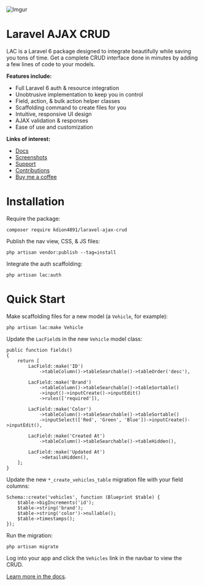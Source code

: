 ![Imgur](https://i.imgur.com/Tj313Vo.jpg)

# Laravel AJAX CRUD

LAC is a Laravel 6 package designed to integrate beautifully while saving you tons of time. Get a complete CRUD interface done in minutes by adding a few lines of code to your models.

**Features include:**

- Full Laravel 6 auth & resource integration
- Unobtrusive implementation to keep you in control
- Field, action, & bulk action helper classes
- Scaffolding command to create files for you
- Intuitive, responsive UI design
- AJAX validation & responses
- Ease of use and customization

**Links of interest:**

- [Docs](https://github.com/kdion4891/laravel-ajax-crud/tree/master/docs/readme.md)
- [Screenshots](https://imgur.com/a/uo1ZST5)
- [Support](https://github.com/kdion4891/laravel-ajax-crud/issues)
- [Contributions](https://github.com/kdion4891/laravel-ajax-crud/pulls)
- [Buy me a coffee](https://ko-fi.com/kdion4891)

# Installation

Require the package:

    composer require kdion4891/laravel-ajax-crud
    
Publish the nav view, CSS, & JS files:

    php artisan vendor:publish --tag=install
   
Integrate the auth scaffolding:

    php artisan lac:auth
    
# Quick Start

Make scaffolding files for a new model (a `Vehicle`, for example):

    php artisan lac:make Vehicle
    
Update the `LacField`s in the new `Vehicle` model class:

    public function fields()
    {
        return [
            LacField::make('ID')
                ->tableColumn()->tableSearchable()->tableOrder('desc'),
        
            LacField::make('Brand')
                ->tableColumn()->tableSearchable()->tableSortable()
                ->input()->inputCreate()->inputEdit()
                ->rules(['required']),
        
            LacField::make('Color')
                ->tableColumn()->tableSearchable()->tableSortable()
                ->inputSelect(['Red', 'Green', 'Blue'])->inputCreate()->inputEdit(),
        
            LacField::make('Created At')
                ->tableColumn()->tableSearchable()->tableHidden(),
        
            LacField::make('Updated At')
                ->detailsHidden(),
        ];
    }

Update the new `*_create_vehicles_table` migration file with your field columns:

    Schema::create('vehicles', function (Blueprint $table) {
        $table->bigIncrements('id');
        $table->string('brand');
        $table->string('color')->nullable();
        $table->timestamps();
    });
    
Run the migration:

    php artisan migrate
    
Log into your app and click the `Vehicles` link in the navbar to view the CRUD.

[Learn more in the docs](https://github.com/kdion4891/laravel-ajax-crud/tree/master/docs/readme.md).
